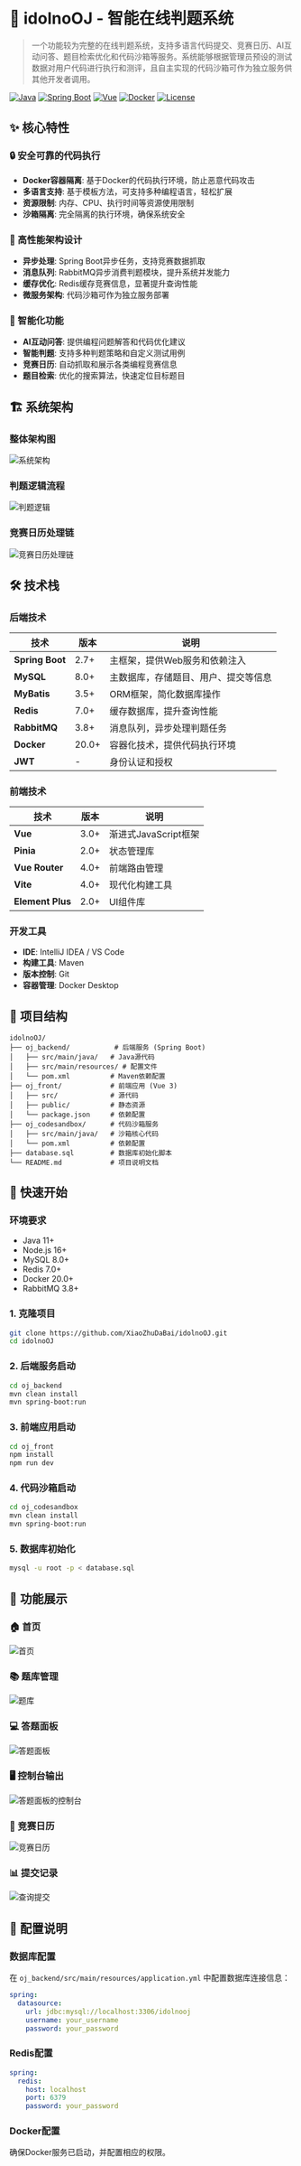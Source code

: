 # 🚀 idolnoOJ - 智能在线判题系统

> 一个功能较为完整的在线判题系统，支持多语言代码提交、竞赛日历、AI互动问答、题目检索优化和代码沙箱等服务。系统能够根据管理员预设的测试数据对用户代码进行执行和测评，且自主实现的代码沙箱可作为独立服务供其他开发者调用。

[![Java](https://img.shields.io/badge/Java-11+-orange.svg)](https://openjdk.java.net/)
[![Spring Boot](https://img.shields.io/badge/Spring%20Boot-2.7+-green.svg)](https://spring.io/projects/spring-boot)
[![Vue](https://img.shields.io/badge/Vue-3.0+-blue.svg)](https://vuejs.org/)
[![Docker](https://img.shields.io/badge/Docker-20.0+-blue.svg)](https://www.docker.com/)
[![License](https://img.shields.io/badge/License-MIT-green.svg)](LICENSE)

## ✨ 核心特性

### 🔒 安全可靠的代码执行
- **Docker容器隔离**: 基于Docker的代码执行环境，防止恶意代码攻击
- **多语言支持**: 基于模板方法，可支持多种编程语言，轻松扩展
- **资源限制**: 内存、CPU、执行时间等资源使用限制
- **沙箱隔离**: 完全隔离的执行环境，确保系统安全

### 🚀 高性能架构设计
- **异步处理**: Spring Boot异步任务，支持竞赛数据抓取
- **消息队列**: RabbitMQ异步消费判题模块，提升系统并发能力
- **缓存优化**: Redis缓存竞赛信息，显著提升查询性能
- **微服务架构**: 代码沙箱可作为独立服务部署

### 🤖 智能化功能
- **AI互动问答**: 提供编程问题解答和代码优化建议
- **智能判题**: 支持多种判题策略和自定义测试用例
- **竞赛日历**: 自动抓取和展示各类编程竞赛信息
- **题目检索**: 优化的搜索算法，快速定位目标题目

## 🏗️ 系统架构

### 整体架构图
![系统架构](oj_backend/img/系统架构.png)

### 判题逻辑流程
![判题逻辑](oj_backend/img/判题逻辑.png)

### 竞赛日历处理链
![竞赛日历处理链](oj_backend/img/竞赛日历处理链.png)

## 🛠️ 技术栈

### 后端技术
| 技术 | 版本 | 说明 |
|------|------|------|
| **Spring Boot** | 2.7+ | 主框架，提供Web服务和依赖注入 |
| **MySQL** | 8.0+ | 主数据库，存储题目、用户、提交等信息 |
| **MyBatis** | 3.5+ | ORM框架，简化数据库操作 |
| **Redis** | 7.0+ | 缓存数据库，提升查询性能 |
| **RabbitMQ** | 3.8+ | 消息队列，异步处理判题任务 |
| **Docker** | 20.0+ | 容器化技术，提供代码执行环境 |
| **JWT** | - | 身份认证和授权 |

### 前端技术
| 技术 | 版本 | 说明 |
|------|------|------|
| **Vue** | 3.0+ | 渐进式JavaScript框架 |
| **Pinia** | 2.0+ | 状态管理库 |
| **Vue Router** | 4.0+ | 前端路由管理 |
| **Vite** | 4.0+ | 现代化构建工具 |
| **Element Plus** | 2.0+ | UI组件库 |

### 开发工具
- **IDE**: IntelliJ IDEA / VS Code
- **构建工具**: Maven
- **版本控制**: Git
- **容器管理**: Docker Desktop

## 📁 项目结构

```
idolnoOJ/
├── oj_backend/           # 后端服务 (Spring Boot)
│   ├── src/main/java/   # Java源代码
│   ├── src/main/resources/ # 配置文件
│   └── pom.xml          # Maven依赖配置
├── oj_front/            # 前端应用 (Vue 3)
│   ├── src/             # 源代码
│   ├── public/          # 静态资源
│   └── package.json     # 依赖配置
├── oj_codesandbox/      # 代码沙箱服务
│   ├── src/main/java/   # 沙箱核心代码
│   └── pom.xml          # 依赖配置
├── database.sql         # 数据库初始化脚本
└── README.md            # 项目说明文档
```

## 🚀 快速开始

### 环境要求
- Java 11+
- Node.js 16+
- MySQL 8.0+
- Redis 7.0+
- Docker 20.0+
- RabbitMQ 3.8+

### 1. 克隆项目
```bash
git clone https://github.com/XiaoZhuDaBai/idolnoOJ.git
cd idolnoOJ
```

### 2. 后端服务启动
```bash
cd oj_backend
mvn clean install
mvn spring-boot:run
```

### 3. 前端应用启动
```bash
cd oj_front
npm install
npm run dev
```

### 4. 代码沙箱启动
```bash
cd oj_codesandbox
mvn clean install
mvn spring-boot:run
```

### 5. 数据库初始化
```bash
mysql -u root -p < database.sql
```

## 📸 功能展示

### 🏠 首页
![首页](oj_backend/img/首页.png)

### 📚 题库管理
![题库](oj_backend/img/题库.png)

### 💻 答题面板
![答题面板](oj_backend/img/答题面板.png)

### 🖥️ 控制台输出
![答题面板的控制台](oj_backend/img/答题面板的控制台.png)

### 📅 竞赛日历
![竞赛日历](oj_backend/img/竞赛日历.png)

### 📊 提交记录
![查询提交](oj_backend/img/查询提交.png)

## 🔧 配置说明

### 数据库配置
在 `oj_backend/src/main/resources/application.yml` 中配置数据库连接信息：

```yaml
spring:
  datasource:
    url: jdbc:mysql://localhost:3306/idolnooj
    username: your_username
    password: your_password
```

### Redis配置
```yaml
spring:
  redis:
    host: localhost
    port: 6379
    password: your_password
```

### Docker配置
确保Docker服务已启动，并配置相应的权限。
